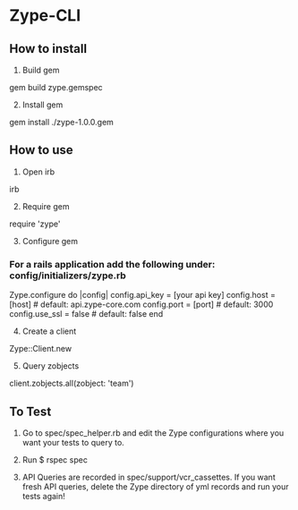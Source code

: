 # Zype-CLI

## How to install

1. Build gem

gem build zype.gemspec

2. Install gem

gem install ./zype-1.0.0.gem

## How to use

1. Open irb

irb

2. Require gem

require 'zype'

3. Configure gem

### For a rails application add the following under: config/initializers/zype.rb

Zype.configure do |config|
  config.api_key = [your api key]
  config.host    = [host] # default: api.zype-core.com
  config.port    = [port] # default: 3000
  config.use_ssl = false  # default: false
end

4. Create a client

Zype::Client.new

5. Query zobjects

client.zobjects.all(zobject: 'team')

## To Test

1. Go to spec/spec_helper.rb and edit the Zype configurations where you want your
tests to query to.

2. Run $ rspec spec

3. API Queries are recorded in spec/support/vcr_cassettes. If you want fresh API queries,
delete the Zype directory of yml records and run your tests again!
